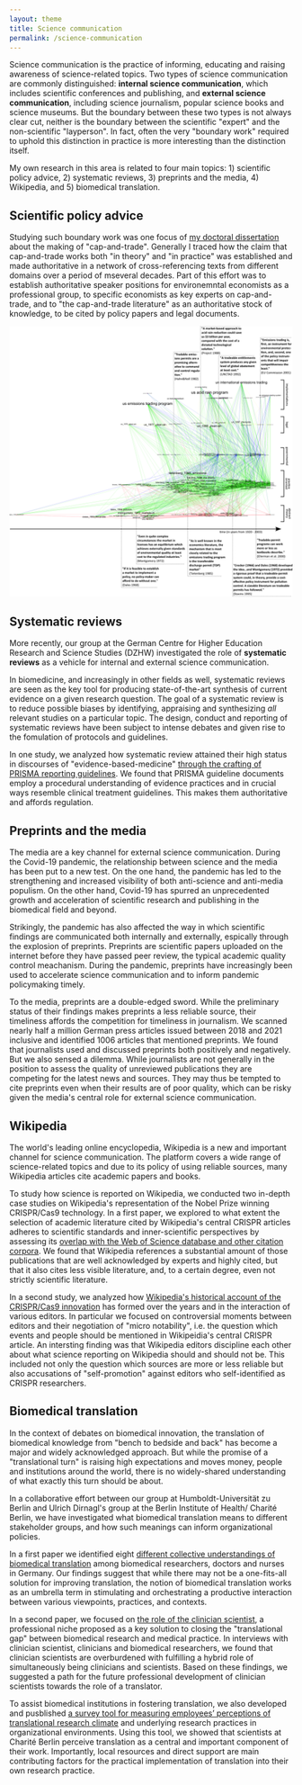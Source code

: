 ```yaml
---
layout: theme
title: Science communication
permalink: /science-communication
---
```


Science communication is the practice of informing, educating and raising awareness of science-related topics. Two types of science communication are commonly distinguished: **internal science communication**, which includes scientific conferences and publishing, and **external science communication**, including science journalism, popular science books and science museums. But the boundary between these two types is not always clear cut, neither is the boundary between the scientific "expert" and the non-scientific "layperson". In fact, often the very "boundary work" required to uphold this distinction in practice is more interesting than the distinction itself.

My own research in this area is related to four main topics: 1) scientific policy advice, 2) systematic reviews, 3) preprints and the media, 4) Wikipedia, and 5) biomedical translation.

## Scientific policy advice

Studying such boundary work was one focus of [my doctoral dissertation](http://dx.doi.org/10.14279/depositonce-5561) about the making of "cap-and-trade". Generally I traced how the claim that cap-and-trade works both "in theory" and "in practice" was established and made authoritative in a network of cross-referencing texts from different domains over a period of mseveral decades. Part of this effort was to establish authoritative speaker positions for environemntal economists as a professional group, to specific economists as key experts on cap-and-trade, and to "the cap-and-trade literature" as an authoritative stock of knowledge, to be cited by policy papers and legal documents. 

<img src="/img/dissertation/dissertation_network.png" alt="Logo" />


## Systematic reviews

More recently, our group at the German Centre for Higher Education Research and Science Studies (DZHW) investigated the role of **systematic reviews** as a vehicle for internal and external science communication.

In biomedicine, and increasingly in other fields as well, systematic reviews are seen as the key tool for producing state-of-the-art synthesis of current evidence on a given research question. The goal of a systematic review is to reduce possible biases by identifying, appraising and synthesizing *all* relevant studies on a particular topic. The design, conduct and reporting of systematic reviews have been subject to intense debates and given rise to the fomulation of protocols and guidelines. 

In one study, we analyzed how systematic review attained their high status in discourses of "evidence-based-medicine" [through the crafting of PRISMA reporting guidelines](https://www.taylorfrancis.com/chapters/edit/10.4324/9781003188612-8/top-hierarchy-guidelines-shape-systematic-reviewing-biomedicine-alexander-schniedermann-clemens-bl%C3%BCmel-arno-simons). We found that PRISMA guideline documents employ a procedural understanding of evidence practices and in crucial ways resemble clinical treatment guidelines. This makes them authoritative and affords regulation.

## Preprints and the media

The media are a key channel for external science communication. During the Covid-19 pandemic, the relationship between science and the media has been put to a new test. On the one hand, the pandemic
has led to the strengthening and increased visibility of both anti-science and anti-media
populism. On the other hand, Covid-19 has spurred an unprecedented growth and acceleration of scientific research and publishing in the biomedical field and beyond.

Strikingly, the pandemic has also affected the way in which scientific findings are communicated both internally and externally, espically through the explosion of preprints. Preprints are scientific papers uploaded on the internet before they have passed peer review, the typical academic quality control meachanism. During the pandemic, preprints have increasingly been used to accelerate science communication and to inform pandemic policymaking timely.

To the media, preprints are a double-edged sword. While the preliminary status of their findings makes preprints a less reliable source, their timeliness affords the competition for timeliness in journalism. We scanned nearly
half a million German press articles issued between 2018 and 2021 inclusive and identified 1006 articles that mentioned preprints. We found that journalists used and discussed preprints both positively and negatively. But we also sensed a dilemma. While journalists are not generally in the position to assess the quality of unreviewed publications they are competing for the latest news and sources. They may thus be tempted to cite preprints even when their results are of poor quality, which can be risky given the media's central role for external science communication.

## Wikipedia

The world's leading online encyclopedia, Wikipedia is a new and important channel for science communication. The platform covers a wide range of science-related topics and due to its policy of using reliable sources, many Wikipedia articles cite academic papers and books.

To study how science is reported on Wikipedia, we conducted two in-depth case studies on Wikipedia's representation of the Nobel Prize winning CRISPR/Cas9 technology. In a first paper, we explored to what extent the selection of academic literature cited by Wikipedia's central CRISPR articles adheres to scientific standards and inner-scientific perspectives by assessing its [overlap with the Web of Science database and other citation corpora](). We found that Wikipedia references a substantial amount of those publications that are well acknowledged by experts and highly cited, but that it also cites less visible literature, and, to a certain degree, even not strictly scientific literature.

In a second study, we analyzed how [Wikipedia's historical account of the CRISPR/Cas9 innovation]() has formed over the years and in the interaction of various editors. In particular we focused on controversial moments between editors and their negotiation of "micro notability", i.e. the question which events and people should be mentioned in Wikipeidia's central CRISPR article. An intersting finding was that Wikipedia editors discipline each other about what science reporting on Wikipedia should and should not be. This included not only the question which sources are more or less reliable but also accusations of "self-promotion" against editors who self-identified as CRISPR researchers. 

## Biomedical translation

In the context of debates on biomedical innovation, the translation of biomedical knowledge from "bench to bedside and back" has become a major and widely acknowledged approach. But while the promise of a "translational turn" is raising high expectations and moves money, people and institutions around the world, there is no widely-shared understanding of what exactly this turn should be about.

In a collaborative effort between our group at Humboldt-Universität zu Berlin and Ulrich Dirnagl's group at the Berlin Institute of Health/ Charité Berlin, we have investigated what biomedical translation means to different stakeholder groups, and how such meanings can inform organizational policies. 

In a first paper we identified eight [different collective understandings of biomedical translation](https://doi.org/10.1093/scipol/scaa035) among biomedical researchers, doctors and nurses in Germany. Our findings suggest that while there may not be a one-fits-all solution for improving translation, the notion of biomedical translation works as an umbrella term in stimulating and orchestrating a productive interaction between various viewpoints, practices, and contexts.

In a second paper, we focused on [the role of the clinician scientist](https://doi.org/10.1007/s11024-019-09367-4), a professional niche proposed as a key solution to closing the "translational gap" between biomedical research and medical practice. In interviews with clinician scientist, clinicians and biomedical researchers, we found that clinician scientists are overburdened with fulfilling a hybrid role of simultaneously being clinicians and scientists. Based on these findings, we suggested a path for the future professional development of clinician scientists towards the role of a translator.

To assist biomedical institutions in fostering translation, we also developed and pusblished [a survey tool for measuring employees’ perceptions of translational research climate](https://doi.org/10.1007/s11948-020-00234-0) and underlying research practices in organizational environments. Using this tool, we showed that scientists at Charité Berlin perceive translation as a central and important component of their work. Importantly, local resources and direct support are main contributing factors for the practical implementation of translation into their own research practice.
